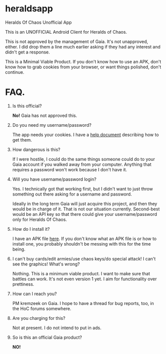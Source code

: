 heraldsapp
==========

Heralds Of Chaos Unofficial App



This is an UNOFFICIAL Android Client for Heralds of Chaos.

This is not approved by the management of Gaia.  It's not unapproved, either.  I did drop them a line much earlier asking if they had any interest and didn't get a response. 

This is a Minimal Viable Product.  If you don't know how to use an APK, don't know how to grab cookies from your browser, or want things polished, don't continue.


FAQ.
====

1. Is this official?

    **No!**  Gaia has not approved this.

2. Do you need my username/password?

    The app needs your cookies.  I have a [help document](cookies.md) describing how to get them.  

3. How dangerous is this?

    If I were hostile, I could do the same things someone could do to your Gaia account if you walked away from your computer.  Anything that requires a password won't work because I don't have it.

4. Will you have username/password login?

    Yes.  I technically got that working first, but I didn't want to just throw something out there asking for a username and password.

    Ideally in the long term Gaia will just acquire this project, and then they would be in charge of it.  That is not our situation currently.  Second-best would be an API key so that there could give your username/password only for Heralds Of Chaos.

5. How do I install it?

    I have an APK file <a href="cookie">here</a>.  If you don't know what an APK file is or how to install one, you probably shouldn't be messing with this for the time being. 

6. I can't buy cards/edit armies/use chaos keys/do special attack!  I can't see the graphics!  What's wrong?

    Nothing.  This is a minimum viable product. I want to make sure that battles can work.  It's not even version 1 yet.  I aim for functionality over prettiness.

7. How can I reach you?

    PM kremzeek on Gaia.  I hope to have a thread for bug reports, too, in the HoC forums somewhere.

8. Are you charging for this?

    Not at present.  I do not intend to put in ads. 

9. So is this an official Gaia product?

    **NO!**



